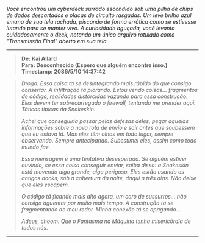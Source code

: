 _Você encontrou um cyberdeck surrado escondido sob uma pilha de chips de dados descartados e placas de circuito rasgadas. Um leve brilho azul emana de sua tela rachada, piscando de forma errática como se estivesse lutando para se manter vivo. A curiosidade aguçada, você levanta cuidadosamente o deck, notando um único arquivo rotulado como "Transmissão Final" aberto em sua tela._

---

> **De: Kai Allard**  
> **Para: Desconhecido (Espero que alguém encontre isso.)**  
> **Timestamp: 2086/5/10 14:37:42**

> _Droga. Essa coisa tá se desintegrando mais rápido do que consigo consertar. A infiltração tá piorando. Estou vendo coisas… fragmentos de código, realidades distorcidas vazando para essa construção. Eles devem ter sobrecarregado o firewall, tentando me prender aqui. Táticas típicas da Snakeskin._
>
> _Achei que conseguiria passar pelas defesas deles, pegar aquelas informações sobre a nova rota de envio e sair antes que soubessem que eu estava lá. Mas eles têm olhos em todo lugar, sempre observando. Sempre antecipando. Subestimei eles, assim como todo mundo faz._
>
> _Essa mensagem é uma tentativa desesperada. Se alguém estiver ouvindo, se essa coisa conseguir enviar, saiba disso: a Snakeskin está movendo algo grande, algo perigoso. Eles estão usando os antigos docks, sob a cobertura da noite, daqui a três dias. Não deixe que eles escapem._
>
> _O código tá ficando mais alto agora, um coro de sussurros… não consigo aguentar por muito mais tempo. A construção tá se fragmentando ao meu redor. Minha conexão tá se apagando…_
>
> _Adeus, choom. Que o Fantasma na Máquina tenha misericórdia de todos nós._

---
